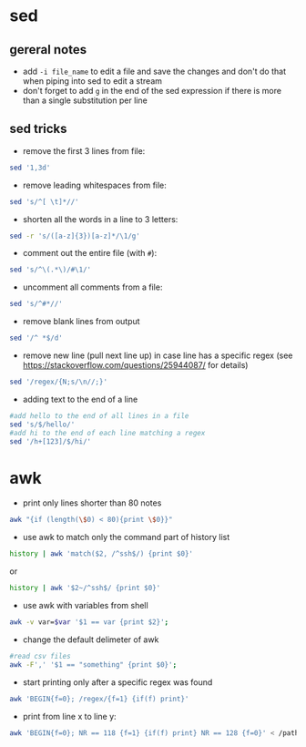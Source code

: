 # sed

## gereral notes

* add ```-i file_name``` to edit a file and save the changes and don't do that when piping into sed to edit a stream
* don't forget to add ```g``` in the end of the sed expression if there is more than a single substitution per line

## sed tricks

* remove the first 3 lines from file:

```bash
sed '1,3d'
```

* remove leading whitespaces from file:

```bash
sed 's/^[ \t]*//'
```

* shorten all the words in a line to 3 letters:

```bash
sed -r 's/([a-z]{3})[a-z]*/\1/g'
```

* comment out the entire file (with `#`):

```bash
sed 's/^\(.*\)/#\1/'
```

* uncomment all comments from a file:

```bash
sed 's/^#*//'
```

* remove blank lines from output

```bash
sed '/^ *$/d'
```

* remove new line (pull next line up) in case line has a specific regex
(see https://stackoverflow.com/questions/25944087/ for details)

```bash
sed '/regex/{N;s/\n//;}'
```

* adding text to the end of a line

```bash
#add hello to the end of all lines in a file
sed 's/$/hello/'
#add hi to the end of each line matching a regex
sed '/h+[123]/$/hi/'
```

# awk

* print only lines shorter than 80 notes

```bash
awk "{if (length(\$0) < 80){print \$0}}"
```

* use awk to match only the command part of history list

```bash
history | awk 'match($2, /^ssh$/) {print $0}'
```

or

```bash
history | awk '$2~/^ssh$/ {print $0}'
```

* use awk with variables from shell

```bash
awk -v var=$var '$1 == var {print $2}';
```

* change the default delimeter of awk

```bash
#read csv files
awk -F',' '$1 == "something" {print $0}';
```

* start printing only after a specific regex was found

```bash
awk 'BEGIN{f=0}; /regex/{f=1} {if(f) print}'
```

* print from line x to line y:

```bash
awk 'BEGIN{f=0}; NR == 118 {f=1} {if(f) print} NR == 128 {f=0}' < /path/to/file
```
